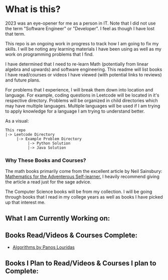 # What is this?

2023 was an eye-opener for me as a person in IT. Note that I did not use the term "Software Engineer" or "Developer". I feel as though I have lost that term.

This repo is an ongoing work in progress to track how I am going to fix my skills. I will be noting any learning materials I have been using as well as my work on programming problems that I find.

I have determined that I need to re-learn Math (potentially from linear algebra and upwards) and software engineering. This readme will list books I have read/courses or videos I have viewed (with potential links to reviews) and future plans.

For problems that I experience, I will break them down into location and language. For example, coding questions in Leetcode will be located in it's respective directory. Problems will be organized in child directories which may have multiple languages. Multiple languages will be used if I am trying to apply knowledge for a language I am trying to understand better.

As a visual:

```
This repo
|-> Leetcode Directory
     |-> Example Problem Directory
          |-> Python Solution
          |-> Java Solution
```
### Why These Books and Courses?

The math books primarily come from the excellent article by Neil Sainsbury: [Mathematics for the Adventerous Self-learner.](https://www.neilwithdata.com/mathematics-self-learner) I heavily recommend giving the article a read just for the sage advice.

The Computer Science books will be from my collection. I will be going through books that I read in my college years as well as books I have picked up that interest me.

## What I am Currently Working on:

## Books Read/Videos & Courses Complete:

- [Algorithms by Panos Louridas](https://mitpress.mit.edu/9780262539029/algorithms/)

## Books I Plan to Read/Videos & Courses I plan to Complete:
